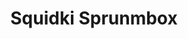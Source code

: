 ---
slug: squidki-sprunmbox-107
title: Squidki Sprunmbox
description: "Squidki Sprunmbox is an exciting online game. Play for free directly in your browser!"
icon: /images/new_mods/Sprunki Sprunmbox.png
url: https://wowtbc.net/sprunkin/sprunmbox/index.html
previewImage: /images/new_mods/Sprunki Sprunmbox.png
type: new mods

# SEO配置
seo:
  title: "Squidki Sprunmbox - Play Free Online Game | Fun Browser Games"
  description: "Squidki Sprunmbox - Play this fun online game for free in your browser. No download required!"
  ogImage: "/images/new_mods/Sprunki Sprunmbox.png"
  keywords: "squidki-sprunmbox-107, online game, browser game, free game, new mods game, play online"

videoUrls:
  - https://www.youtube.com/embed/example1
  - https://www.youtube.com/embed/example2

whyPlay:
  title: "Why Play Squidki Sprunmbox?"
  items:
    - "Immersive Gameplay: Squidki Sprunmbox offers an engaging and immersive gaming experience that will keep you entertained for hours"
    - "Challenging Levels: Test your skills with increasingly difficult challenges and obstacles"
    - "Beautiful Graphics: Enjoy stunning visuals and smooth animations that bring the game world to life"
    - "Regular Updates: New content and features are added regularly to keep the game fresh and exciting"
    - "Free to Play: Experience all the fun without spending a penny"
    - "Community Features: Connect with other players, share strategies, and compete for high scores"
    - "Cross-Platform: Play on any device with a web browser, no downloads required"

features:
  title: "Key Features of Squidki Sprunmbox"
  image: "/images/new_mods/Sprunki Sprunmbox.png"
  items:
    - "Intuitive Controls: Easy to learn controls make Squidki Sprunmbox accessible for players of all skill levels"
    - "Multiple Game Modes: Enjoy various gameplay options that provide different challenges and experiences"
    - "Character Customization: Personalize your gaming experience with unique characters and items"
    - "Achievement System: Complete special tasks to earn rewards and recognition"
    - "Leaderboards: Compete with players worldwide and see who can achieve the highest scores"

characteristics:
  title: "Game Characteristics"
  image: "/images/new_mods/Sprunki Sprunmbox.png"
  items:
    - "Genre: New mods game with elements of strategy and skill"
    - "Difficulty: Suitable for both casual gamers and those seeking a challenge"
    - "Play Time: Quick sessions or extended gameplay, depending on your preference"
    - "Art Style: Vibrant and engaging visuals that enhance the gaming experience"
    - "Sound Design: Immersive audio that complements the gameplay perfectly"

info: "Squidki Sprunmbox is an exciting online game that offers players a unique and engaging gaming experience. With its intuitive controls, stunning visuals, and challenging gameplay, Squidki Sprunmbox provides hours of entertainment for players of all ages and skill levels. Whether you're looking for a quick gaming session during a break or an extended play session, Squidki Sprunmbox delivers an immersive experience that will keep you coming back for more. The game features multiple levels of increasing difficulty, ensuring that players are constantly challenged as they progress. With regular updates adding new content and features, Squidki Sprunmbox remains fresh and exciting, providing endless entertainment options for its growing community of players."

howToPlayIntro: "Welcome to Squidki Sprunmbox! This guide will walk you through the basics and help you master the game. Whether you're a beginner or looking to improve your skills, these tips and instructions will enhance your gaming experience."

howToPlaySteps:
  - title: "Getting Started"
    description: "Begin your Squidki Sprunmbox adventure by familiarizing yourself with the controls. Use your keyboard or mouse to navigate through the game interface. The tutorial will guide you through the basic mechanics and help you understand the objectives."
  - title: "Understanding the Objectives"
    description: "In Squidki Sprunmbox, your main goal is to progress through levels by completing specific objectives. Each level presents unique challenges that require different strategies and approaches."
  - title: "Mastering the Controls"
    description: "Practice using the controls to improve your precision and reaction time. Squidki Sprunmbox requires quick reflexes and strategic thinking to overcome obstacles and defeat opponents."
  - title: "Utilizing Power-ups"
    description: "Collect power-ups throughout the game to enhance your abilities and overcome difficult challenges. Each power-up offers unique advantages that can be crucial for success."
  - title: "Developing Strategies"
    description: "As you progress in Squidki Sprunmbox, develop effective strategies for different scenarios. Analyze patterns, anticipate challenges, and adapt your approach to maximize your performance."

faq:
  title: "Frequently Asked Questions about Squidki Sprunmbox"
  items:
    - question: "Is Squidki Sprunmbox free to play?"
      answer: "Yes, Squidki Sprunmbox is completely free to play directly in your web browser. No downloads or purchases are required to enjoy the full game experience."
    - question: "Can I play Squidki Sprunmbox on mobile devices?"
      answer: "Yes, Squidki Sprunmbox is optimized for both desktop and mobile play. You can enjoy the game on any device with a web browser and internet connection."
    - question: "Are there any in-game purchases?"
      answer: "While Squidki Sprunmbox is free to play, there may be optional in-game purchases available for cosmetic items or additional features that don't affect core gameplay."
    - question: "How often is Squidki Sprunmbox updated?"
      answer: "The developers regularly update Squidki Sprunmbox with new content, features, and improvements based on player feedback and game performance."
    - question: "Can I play Squidki Sprunmbox offline?"
      answer: "Currently, Squidki Sprunmbox requires an internet connection to play as it's a browser-based online game."
    - question: "Is Squidki Sprunmbox suitable for children?"
      answer: "Yes, Squidki Sprunmbox is designed to be family-friendly and suitable for players of all ages."
    - question: "How do I report bugs or issues?"
      answer: "If you encounter any problems while playing Squidki Sprunmbox, you can report them through the game's support page or contact the developers directly through their website."
    - question: "Still Have Questions?"
      answer: "If you have additional questions about Squidki Sprunmbox that aren't covered in this FAQ, please visit our support center or contact our customer service team for assistance."
---